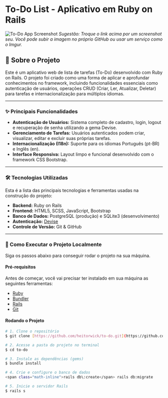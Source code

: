 # To-Do List - Aplicativo em Ruby on Rails

![To-Do App Screenshot](https://i.imgur.com/r6jS2s6.png)
_Sugestão: Troque o link acima por um screenshot seu. Você pode subir a imagem no próprio GitHub ou usar um serviço como o Imgur._

## 📖 Sobre o Projeto

Este é um aplicativo web de lista de tarefas (To-Do) desenvolvido com Ruby on Rails. O projeto foi criado como uma forma de aplicar e aprofundar conhecimentos no framework, incluindo funcionalidades essenciais como autenticação de usuários, operações CRUD (Criar, Ler, Atualizar, Deletar) para tarefas e internacionalização para múltiplos idiomas.

---

### ✨ Principais Funcionalidades

* **Autenticação de Usuários:** Sistema completo de cadastro, login, logout e recuperação de senha utilizando a gema Devise.
* **Gerenciamento de Tarefas:** Usuários autenticados podem criar, visualizar, editar e excluir suas próprias tarefas.
* **Internacionalização (I18n):** Suporte para os idiomas Português (pt-BR) e Inglês (en).
* **Interface Responsiva:** Layout limpo e funcional desenvolvido com o framework CSS Bootstrap.

---

### 🛠️ Tecnologias Utilizadas

Esta é a lista das principais tecnologias e ferramentas usadas na construção do projeto:

* **Backend:** Ruby on Rails
* **Frontend:** HTML5, SCSS, JavaScript, Bootstrap
* **Banco de Dados:** PostgreSQL (produção) e SQLite3 (desenvolvimento)
* **Autenticação:** [Devise](https.github.com/heartcombo/devise)
* **Controle de Versão:** Git & GitHub

---

### 🚀 Como Executar o Projeto Localmente

Siga os passos abaixo para conseguir rodar o projeto na sua máquina.

#### Pré-requisitos

Antes de começar, você vai precisar ter instalado em sua máquina as seguintes ferramentas:
* [Ruby](https.www.ruby-lang.org/pt/)
* [Bundler](https.bundler.io/)
* [Rails](https.rubyonrails.org/)
* [Git](https.git-scm.com/)

#### Rodando o Projeto

```bash
# 1. Clone o repositório
$ git clone [https://github.com/heitorwick/to-do.git](https://github.com/heitorwick/to-do.git)

# 2. Acesse a pasta do projeto no terminal
$ cd to-do

# 3. Instale as dependências (gems)
$ bundle install

# 4. Crie e configure o banco de dados
<span class="math-inline">rails db\:create</span> rails db:migrate

# 5. Inicie o servidor Rails
$ rails s
